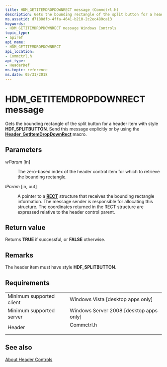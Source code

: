 ```yaml
---
title: HDM_GETITEMDROPDOWNRECT message (Commctrl.h)
description: Gets the bounding rectangle of the split button for a header item with style HDF\_SPLITBUTTON. Send this message explicitly or by using the Header\_GetItemDropDownRect macro.
ms.assetid: d7188dfb-4ffa-4641-b210-2c2ec480ca13
keywords:
- HDM_GETITEMDROPDOWNRECT message Windows Controls
topic_type:
- apiref
api_name:
- HDM_GETITEMDROPDOWNRECT
api_location:
- Commctrl.h
api_type:
- HeaderDef
ms.topic: reference
ms.date: 05/31/2018
---
```


# HDM\_GETITEMDROPDOWNRECT message

Gets the bounding rectangle of the split button for a header item with style **HDF\_SPLITBUTTON**. Send this message explicitly or by using the [**Header\_GetItemDropDownRect**](/windows/desktop/api/Commctrl/nf-commctrl-header_getitemdropdownrect) macro.

## Parameters

<dl> <dt>

*wParam* \[in\]
</dt> <dd>

The zero-based index of the header control item for which to retrieve the bounding rectangle.

</dd> <dt>

*lParam* \[in, out\]
</dt> <dd>

A pointer to a [**RECT**](/windows/win32/api/windef/ns-windef-rect) structure that receives the bounding rectangle information. The message sender is responsible for allocating this structure. The coordinates returned in the RECT structure are expressed relative to the header control parent.

</dd> </dl>

## Return value

Returns **TRUE** if successful, or **FALSE** otherwise.

## Remarks

The header item must have style **HDF\_SPLITBUTTON**.

## Requirements



|                                     |                                                                                       |
|-------------------------------------|---------------------------------------------------------------------------------------|
| Minimum supported client<br/> | Windows Vista \[desktop apps only\]<br/>                                        |
| Minimum supported server<br/> | Windows Server 2008 \[desktop apps only\]<br/>                                  |
| Header<br/>                   | <dl> <dt>Commctrl.h</dt> </dl> |



## See also

<dl> <dt>

[About Header Controls](header-controls.md)
</dt> </dl>

 

 





